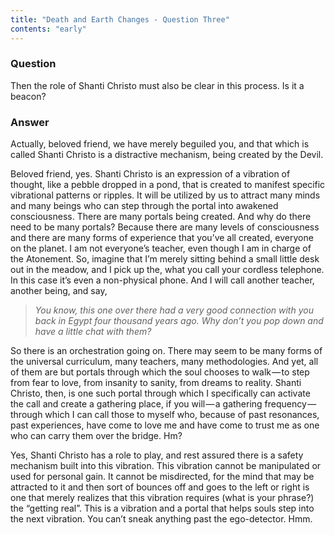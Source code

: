 ```yaml
---
title: "Death and Earth Changes - Question Three"
contents: "early"
---
```


### Question

Then the role of Shanti Christo must also be clear in this process. Is
it a beacon?

### Answer

Actually, beloved friend, we have merely beguiled you, and that which is
called Shanti Christo is a distractive mechanism, being created by the
Devil.

Beloved friend, yes. Shanti Christo is an expression of a vibration of
thought, like a pebble dropped in a pond, that is created to manifest
specific vibrational patterns or ripples. It will be utilized by us to
attract many minds and many beings who can step through the portal into
awakened consciousness. There are many portals being created. And why do
there need to be many portals? Because there are many levels of
consciousness and there are many forms of experience that you’ve all
created, everyone on the planet. I am not everyone’s teacher, even
though I am in charge of the Atonement. So, imagine that I’m merely
sitting behind a small little desk out in the meadow, and I pick up the,
what you call your cordless telephone. In this case it’s even a
non-physical phone. And I will call another teacher, another being, and
say,

> *You know, this one over there had a very good connection with you
> back in Egypt four thousand years ago. Why don’t you pop down and have
> a little chat with them?*

So there is an orchestration going on. There may seem to be many forms
of the universal curriculum, many teachers, many methodologies. And yet,
all of them are but portals through which the soul chooses to walk — to
step from fear to love, from insanity to sanity, from dreams to reality.
Shanti Christo, then, is one such portal through which I specifically
can activate the call and create a gathering place, if you will — a
gathering frequency — through which I can call those to myself who,
because of past resonances, past experiences, have come to love me and
have come to trust me as one who can carry them over the bridge. Hm?

Yes, Shanti Christo has a role to play, and rest assured there is a
safety mechanism built into this vibration. This vibration cannot be
manipulated or used for personal gain. It cannot be misdirected, for the
mind that may be attracted to it and then sort of bounces off and goes
to the left or right is one that merely realizes that this vibration
requires (what is your phrase?) the “getting real”. This is a vibration
and a portal that helps souls step into the next vibration. You can’t
sneak anything past the ego-detector. Hmm.

